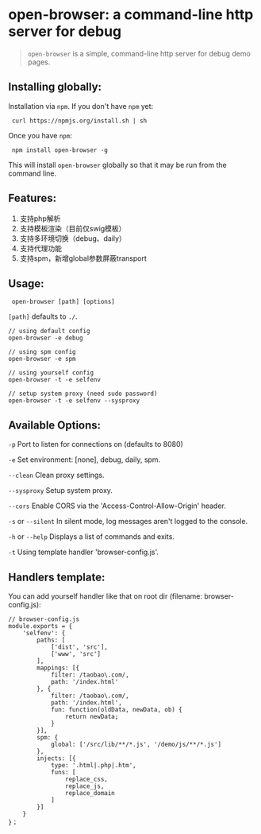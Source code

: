 # open-browser: a command-line http server for debug

> `open-browser` is a simple, command-line http server for debug demo pages.

## Installing globally:

Installation via `npm`.  If you don't have `npm` yet:

     curl https://npmjs.org/install.sh | sh
     
Once you have `npm`:

     npm install open-browser -g
     
This will install `open-browser` globally so that it may be run from the command line.

## Features:

1. 支持php解析
2. 支持模板渲染（目前仅swig模板）
3. 支持多环境切换（debug、daily）
4. 支持代理功能
5. 支持spm，新增global参数屏蔽transport

## Usage:

     open-browser [path] [options]

`[path]` defaults to `./`.

```
// using default config
open-browser -e debug

// using spm config
open-browser -e spm

// using yourself config
open-browser -t -e selfenv

// setup system proxy (need sudo password)
open-browser -t -e selfenv --sysproxy
```

## Available Options:

`-p` Port to listen for connections on (defaults to 8080)

`-e` Set environment: [none], debug, daily, spm.

`--clean` Clean proxy settings.

`--sysproxy` Setup system proxy.

`--cors` Enable CORS via the 'Access-Control-Allow-Origin' header.

`-s` or `--silent` In silent mode, log messages aren't logged to the console.

`-h` or `--help` Displays a list of commands and exits.

`-t` Using template handler 'browser-config.js'.

## Handlers template:

You can add yourself handler like that on root dir (filename: browser-config.js):

```
// browser-config.js
module.exports = {
    'selfenv': {
        paths: [
            ['dist', 'src'],
            ['www', 'src']
        ],
        mappings: [{
            filter: /taobao\.com/,
            path: '/index.html'
        }, {
            filter: /taobao\.com/,
            path: '/index.html',
            fun: function(oldData, newData, ob) {
                return newData;
            }
        }],
        spm: {
            global: ['/src/lib/**/*.js', '/demo/js/**/*.js']
        },
        injects: [{
            type: '.html|.php|.htm',
            funs: [
                replace_css,
                replace_js,
                replace_domain
            ]
        }]
    }
}；
```
